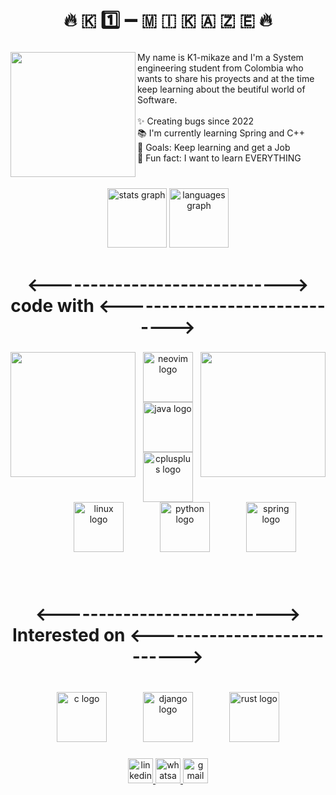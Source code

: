 <h1 align="center">🔥 🇰 1️⃣  ➖  🇲 🇮 🇰 🇦 🇿 🇪 🔥</h1>

###

<img align="left" height="200" src="https://gifdb.com/images/thumbnail/programming-stick-figure-going-crazy-on-fire-j6ii4pju9xdtnsbr.gif"  />

###

<p align="left">My name is K1-mikaze and I'm a System engineering student from Colombia who wants to share his proyects and at the time keep learning about the beutiful world of Software.<br><br>✨ Creating bugs since 2022<br>📚 I'm currently learning Spring and C++ <br>🎯 Goals: Keep learning and get a Job<br>🎲 Fun fact: I want to learn EVERYTHING</p>

###

<br clear="both">

<div align="center">
  <img src="https://github-readme-stats.vercel.app/api?username=K1-mikaze&hide_title=false&hide_rank=false&show_icons=true&include_all_commits=true&count_private=true&disable_animations=false&theme=dracula&locale=en&hide_border=false&order=1" height="95" alt="stats graph"  />
  <img src="https://github-readme-stats.vercel.app/api/top-langs?username=K1-mikaze&locale=en&hide_title=false&layout=compact&card_width=320&langs_count=5&theme=dracula&hide_border=false&order=2" height="95" alt="languages graph"  />
</div>

###

<h1 align="center"><-----------------------------> code with <-----------------------------></h1>

###

<img align="left" height="200" src="https://media.tenor.com/YUzRkMOL-3EAAAAM/programming-computer-frog.gif"  />

###

<img align="right" height="200" src="https://media.tenor.com/YUzRkMOL-3EAAAAM/programming-computer-frog.gif"  />

###

<div align="center">
  <img src="https://cdn.simpleicons.org/neovim/57A143" height="80" alt="neovim logo"  />
  <img width="50" />
  <img src="https://cdn.jsdelivr.net/gh/devicons/devicon/icons/java/java-original.svg" height="80" alt="java logo"  />
  <img width="50" />
  <img src="https://cdn.simpleicons.org/c++/00599C" height="80" alt="cplusplus logo"  />
  <img width="50" />
  <img src="https://cdn.jsdelivr.net/gh/devicons/devicon/icons/linux/linux-original.svg" height="80" alt="linux logo"  />
  <img width="50" />
  <img src="https://cdn.jsdelivr.net/gh/devicons/devicon/icons/python/python-original.svg" height="80" alt="python logo"  />
  <img width="50" />
  <img src="https://cdn.simpleicons.org/spring/6DB33F" height="80" alt="spring logo"  />
</div>

###

<br clear="both">

<h1 align="center"><---------------------------> Interested on <---------------------------></h1>

###

<br clear="both">

<div align="center">
  <img src="https://cdn.jsdelivr.net/gh/devicons/devicon/icons/c/c-original.svg" height="80" alt="c logo"  />
  <img width="50" />
  <img src="https://skillicons.dev/icons?i=django" height="80" alt="django logo"  />
  <img width="50" />
  <img src="https://skillicons.dev/icons?i=rust" height="80" alt="rust logo"  />
</div>

###

<div align="center">
  <a href="https://www.linkedin.com/in/sergio-idarraga-aguirre-b8473a319/" target="_blank">
    <img src="https://img.shields.io/static/v1?message=LinkedIn&logo=linkedin&label=&color=0077B5&logoColor=white&labelColor=&style=flat" height="40" alt="linkedin logo"  />
  </a>
  <a href="https://wa.me/573014814875" target="_blank">
    <img src="https://img.shields.io/static/v1?message=Whatsapp&logo=whatsapp&label=&color=25D366&logoColor=white&labelColor=&style=flat" height="40" alt="whatsapp logo"  />
  </a>
  <a href="https://mail.google.com/mail/u/2/#inbox?compose=GTvVlcRwRCMhVZNvrBbrRlFtkHpFJBgrPNgGxFMkxVfSkNgdZThdVtDbHRZDXcXWdTWcRnQVbZTlZ" target="_blank">
    <img src="https://img.shields.io/static/v1?message=Gmail&logo=gmail&label=&color=D14836&logoColor=white&labelColor=&style=flat" height="40" alt="gmail logo"  />
  </a>
</div>

###

